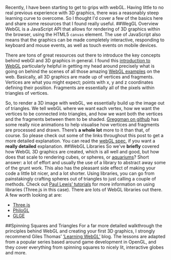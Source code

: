 Recently, I have been starting to get to grips with webGL. Having little to no real previous experience with 3D graphics, there was a reasonably steep learning curve to overcome. So I thought I'd cover a few of the basics here and share some resources that I found really useful.
##WegGL Overview
WebGL is a JavaScript API that allows for rendering of 3D graphics within the browser, using the HTML5 <code>canvas</code> element. The use of JavaScript also means that the graphics can be made completely interactive, responding to keyboard and mouse events, as well as touch events on mobile devices.

There are tons of great resources out there to introduce the key concepts behind webGl and 3D graphics in general. I found this [introduction to WebGL]( http://dev.opera.com/articles/view/an-introduction-to-webgl/) particularly helpful in getting my head around precisely what is going on behind the scenes of all those amazing [WebGL examples](http://www.chromeexperiments.com/webgl/) on the web. 
Basically, all 3D graphics are made up of vertices and fragments. Vertices are what you might expect; points with x, y and z coordinates defining their position. Fragments are essentially all of the pixels within triangles of vertices. 

So, to render a 3D image with webGL, we essentially build up the image out of triangles. We tell webGL where we want each vertex, how we want the vertices to be connected into triangles, and how we want both the vertices and the fragments between them to be shaded. [Greggman on github]( http://greggman.github.io/webgl-fundamentals/webgl/lessons/webgl-how-it-works.html) has some really nice animations to help visualise how vertices and fragments are processed and drawn.
There’s **a whole lot** more to it than that, of course. So please check out some of the links throughout this post to get a more detailed explanation. You can read the [webGL spec]( http://www.khronos.org/registry/webgl/specs/latest/1.0/), if you want a **really detailed** explanation.
##WebGL Libraries
So we’ve **briefly** covered how WebGL 3D graphics are created, which is all well and good, but how does that scale to rendering cubes, or spheres, or [aquariums]( https://webglsamples.googlecode.com/hg/aquarium/aquarium.html)? 
Short answer: a lot of effort and usually the use of a library to abstract away some of the grunt work. This also has the pleasant side effect of making your code a little bit nicer, and a lot shorter.
Using libraries, you can go from painstakingly crafting spheres out of triangles to just calling a couple of methods. Check out [Paul Lewis’ tutorials]( http://www.aerotwist.com/) for more information on using libraries (Three.js  in this case).
There are lots of WebGL libraries out there. A few worth looking at are:
*	[Three.js]( https://github.com/mrdoob/three.js#readme)
*	[PhiloGL]( http://www.senchalabs.org/philogl/)
*	[GLGE](http://www.glge.org/)

##Spinning Squares and Triangles
For a far more detailed walkthrough the principles behind WebGL and creating your first 3D graphics, I strongly recommend Giles Thomas’ [‘Learning WebGL’]( http://learningwebgl.com/blog/) blog. The lessons are adapted from a popular series based around game development in OpenGL, and they cover everything from spinning squares to nicely lit, interactive globes and more.
